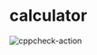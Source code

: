 # calculator
![cppcheck-action](https://github.com/stepin104926/calculator/workflows/cppcheck-action/badge.svg)
